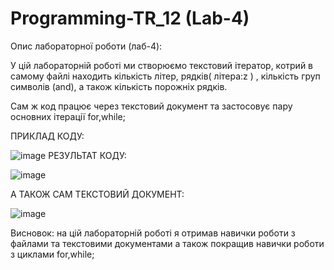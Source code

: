 # Programming-TR_12 (Lab-4)

Опис лабораторної роботи (лаб-4):

У цій лабораторній роботі ми створюємо текстовий ітератор, котрий в самому файлі находить кількість літер, рядків( літера:z ) , кількість груп символів (and), а також кількість порожніх рядків.

Сам ж код працює через текстовий документ та застосовує пару основних ітерації for,while;

ПРИКЛАД КОДУ:

![image](https://github.com/Reckven/Programming-TR_12/assets/131643668/e2bf08f9-0bb4-40c0-b282-d0c2bb341bec)
РЕЗУЛЬТАТ КОДУ:

![image](https://github.com/Reckven/Programming-TR_12/assets/131643668/e1f838ed-d55b-4488-86cd-abeffa46a77b)

А ТАКОЖ САМ ТЕКСТОВИЙ ДОКУМЕНТ:

![image](https://github.com/Reckven/Programming-TR_12/assets/131643668/ccb25189-391a-41e3-aec5-79b6b096ba60)

Висновок: на цій лабораторній роботі я отримав навички роботи з файлами та текстовими документами а також покращив навички роботи з циклами for,while;


